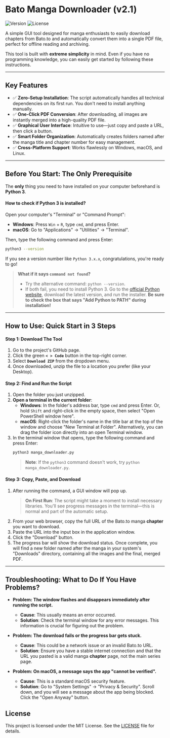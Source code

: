 # Bato Manga Downloader (v2.1)

![Version](https://img.shields.io/badge/version-2.1.0-blue)
![License](https://img.shields.io/badge/license-MIT-yellow)

A simple GUI tool designed for manga enthusiasts to easily download chapters from Bato.to and automatically convert them into a single PDF file, perfect for offline reading and archiving.

This tool is built with **extreme simplicity** in mind. Even if you have no programming knowledge, you can easily get started by following these instructions.

---

## Key Features

-   ✅ **Zero-Setup Installation**: The script automatically handles all technical dependencies on its first run. You don't need to install anything manually.
-   ✅ **One-Click PDF Conversion**: After downloading, all images are instantly merged into a high-quality PDF file.
-   ✅ **Graphical User Interface**: Intuitive to use—just copy and paste a URL, then click a button.
-   ✅ **Smart Folder Organization**: Automatically creates folders named after the manga title and chapter number for easy management.
-   ✅ **Cross-Platform Support**: Works flawlessly on Windows, macOS, and Linux.

---

## Before You Start: The Only Prerequisite

The **only** thing you need to have installed on your computer beforehand is **Python 3**.

#### How to check if Python 3 is installed?

Open your computer's "Terminal" or "Command Prompt":
-   **Windows**: Press `Win` + `R`, type `cmd`, and press Enter.
-   **macOS**: Go to "Applications" -> "Utilities" -> "Terminal".

Then, type the following command and press Enter:
```bash
python3 --version
```
If you see a version number like `Python 3.x.x`, congratulations, you're ready to go!

> **What if it says `command not found`?**
> - Try the alternative command: `python --version`.
> - If both fail, you need to install Python 3. Go to the [official Python website](https://www.python.org/downloads/), download the latest version, and run the installer. **Be sure to check the box that says "Add Python to PATH" during installation!**

---

## How to Use: Quick Start in 3 Steps

#### Step 1: Download The Tool

1.  Go to the project's GitHub page.
2.  Click the green **`< > Code`** button in the top-right corner.
3.  Select **`Download ZIP`** from the dropdown menu.
4.  Once downloaded, unzip the file to a location you prefer (like your Desktop).

#### Step 2: Find and Run the Script

1.  Open the folder you just unzipped.
2.  **Open a terminal in the current folder**:
    -   **Windows**: In the folder's address bar, type `cmd` and press Enter. Or, hold `Shift` and right-click in the empty space, then select "Open PowerShell window here".
    -   **macOS**: Right-click the folder's name in the title bar at the top of the window and choose "New Terminal at Folder". Alternatively, you can drag the folder icon directly into an open Terminal window.
3.  In the terminal window that opens, type the following command and press Enter:
    ```bash
    python3 manga_downloader.py
    ```
    > **Note**: If the `python3` command doesn't work, try `python manga_downloader.py`.

#### Step 3: Copy, Paste, and Download

1.  After running the command, a GUI window will pop up.
    > **On First Run**: The script might take a moment to install necessary libraries. You'll see progress messages in the terminal—this is normal and part of the automatic setup.
2.  From your web browser, copy the full URL of the Bato.to manga **chapter** you want to download.
3.  Paste the URL into the input box in the application window.
4.  Click the "Download" button.
5.  The progress bar will show the download status. Once complete, you will find a new folder named after the manga in your system's "Downloads" directory, containing all the images and the final, merged PDF.

---

## Troubleshooting: What to Do If You Have Problems?

-   **Problem: The window flashes and disappears immediately after running the script.**
    -   **Cause**: This usually means an error occurred.
    -   **Solution**: Check the terminal window for any error messages. This information is crucial for figuring out the problem.

-   **Problem: The download fails or the progress bar gets stuck.**
    -   **Cause**: This could be a network issue or an invalid Bato.to URL.
    -   **Solution**: Ensure you have a stable internet connection and that the URL you pasted is a valid manga **chapter** page, not the main series page.

-   **Problem: On macOS, a message says the app "cannot be verified".**
    -   **Cause**: This is a standard macOS security feature.
    -   **Solution**: Go to "System Settings" -> "Privacy & Security". Scroll down, and you will see a message about the app being blocked. Click the "Open Anyway" button.

## License

This project is licensed under the MIT License. See the [LICENSE](LICENSE) file for details.
